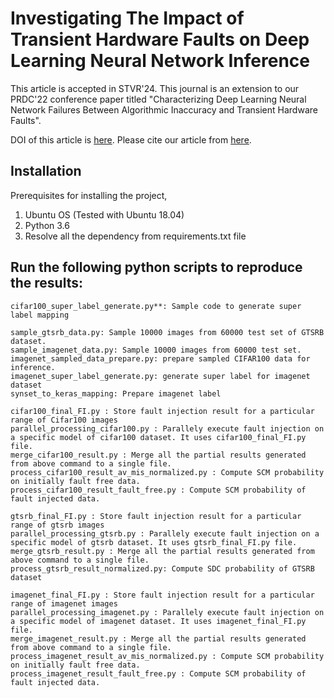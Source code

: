 # Investigating The Impact of Transient Hardware Faults on Deep Learning Neural Network Inference

This article is accepted in STVR'24. This journal is an extension to our PRDC'22 conference paper titled "Characterizing Deep Learning Neural Network Failures Between Algorithmic Inaccuracy and Transient Hardware Faults".

DOI of this article is [here](doi.ori/10.1002/stvr.1873).
Please cite our article from [here](https://onlinelibrary.wiley.com/action/showCitFormats?doi=10.1002%2Fstvr.1873&mobileUi=0).

## Installation

Prerequisites for installing the project,
1. Ubuntu OS (Tested with Ubuntu 18.04)
2. Python 3.6
3. Resolve all the dependency from requirements.txt file


## Run the following python scripts to reproduce the results:
```
cifar100_super_label_generate.py**: Sample code to generate super label mapping

sample_gtsrb_data.py: Sample 10000 images from 60000 test set of GTSRB dataset.
sample_imagenet_data.py: Sample 10000 images from 60000 test set.
imagenet_sampled_data_prepare.py: prepare sampled CIFAR100 data for inference.
imagenet_super_label_generate.py: generate super label for imagenet dataset
synset_to_keras_mapping: Prepare imagenet label

cifar100_final_FI.py : Store fault injection result for a particular range of Cifar100 images
parallel_processing_cifar100.py : Parallely execute fault injection on a specific model of cifar100 dataset. It uses cifar100_final_FI.py file.
merge_cifar100_result.py : Merge all the partial results generated from above command to a single file.
process_cifar100_result_av_mis_normalized.py : Compute SCM probability on initially fault free data.
process_cifar100_result_fault_free.py : Compute SCM probability of fault injected data.

gtsrb_final_FI.py : Store fault injection result for a particular range of gtsrb images
parallel_processing_gtsrb.py : Parallely execute fault injection on a specific model of gtsrb dataset. It uses gtsrb_final_FI.py file.
merge_gtsrb_result.py : Merge all the partial results generated from above command to a single file.
process_gtsrb_result_normalized.py: Compute SDC probability of GTSRB dataset

imagenet_final_FI.py : Store fault injection result for a particular range of imagenet images
parallel_processing_imagenet.py : Parallely execute fault injection on a specific model of imagenet dataset. It uses imagenet_final_FI.py file.
merge_imagenet_result.py : Merge all the partial results generated from above command to a single file.
process_imagenet_result_av_mis_normalized.py : Compute SCM probability on initially fault free data.
process_imagenet_result_fault_free.py : Compute SCM probability of fault injected data.
```
